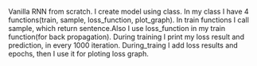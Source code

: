 Vanilla RNN from scratch. I create model using class. In my class I have 4 functions(train, sample, loss_function, plot_graph). In train functions I call sample, which return sentence.Also I use loss_function in my train function(for back propagation). During training I print my loss result and prediction, in every 1000 iteration. During_traing I add loss results and  epochs, then I use it for ploting loss graph.
